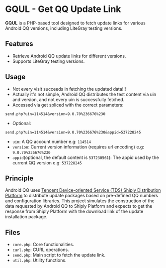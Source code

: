 # GQUL - Get QQ Update Link

**GQUL** is a PHP-based tool designed to fetch update links for various Android QQ versions, including LiteGray testing
versions.

## Features

- Retrieve Android QQ update links for different versions.
- Supports LiteGray testing versions.

## Usage

- Not every visit succeeds in fetching the updated data!!!
- Actually it's not simple, Android QQ distributes the test content via uin and version, and not every uin is
  successfully
  fetched.
- Accessed via get spliced with the correct parameters:

```get
send.php?uin=114514&version=9.0.70%236676%230
```

- Optional:

```get
send.php?uin=114514&version=9.0.70%236676%230&appid=537228245
```

- `uin`: A QQ account number e.g: `114514`
- `version`: Current version information (requires url encoding) e.g: `9.0.70%236676%230`
- `appid`(optional, the default content is `537230561`): The appid used by the current QQ version e.g: `537228245`

## Principle

Android QQ uses [Tencent Device-oriented Service (TDS) Shiply Distribution Platform](https://shiply.tds.qq.com/) to
distribute update packages based on pre-defined QQ numbers and configuration libraries. This project simulates the
construction of the data requested by Android QQ to Shiply Platform and expects to get the response from Shiply Platform
with the download link of the update installation package.

## Files

- `core.php`: Core functionalities.
- `curl.php`: CURL operations.
- `send.php`: Main script to fetch the update link.
- `util.php`: Utility functions.

